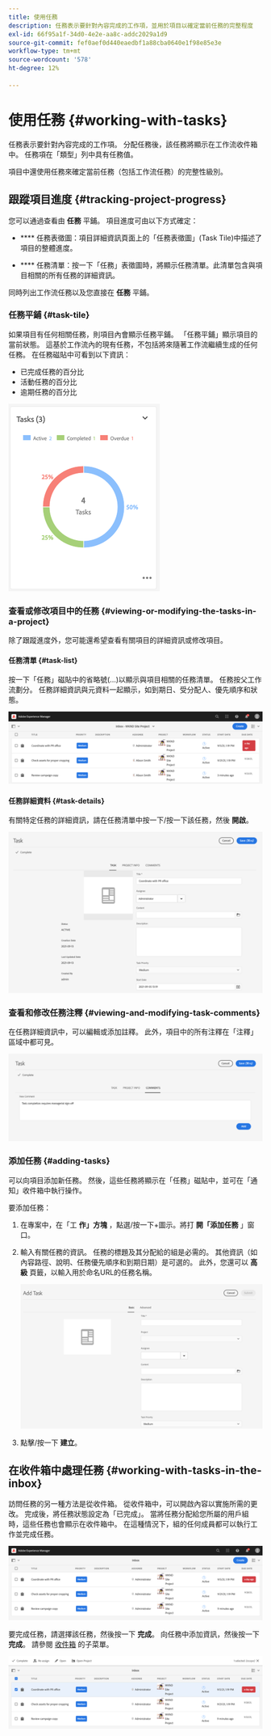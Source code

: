 ```yaml
---
title: 使用任務
description: 任務表示要針對內容完成的工作項，並用於項目以確定當前任務的完整程度
exl-id: 66f95a1f-34d0-4e2e-aa8c-addc2029a1d9
source-git-commit: fef0aef0d440eaedbf1a88cba0640e1f98e85e3e
workflow-type: tm+mt
source-wordcount: '578'
ht-degree: 12%

---
```


# 使用任務 {#working-with-tasks}

任務表示要針對內容完成的工作項。 分配任務後，該任務將顯示在工作流收件箱中。 任務項在「類型」列中具有任務值。

項目中還使用任務來確定當前任務（包括工作流任務）的完整性級別。

## 跟蹤項目進度 {#tracking-project-progress}

您可以通過查看由 **任務** 平鋪。 項目進度可由以下方式確定：

* **** 任務表徵圖：項目詳細資訊頁面上的「任務表徵圖」(Task Tile)中描述了項目的整體進度。

* **** 任務清單：按一下「任務」表徵圖時，將顯示任務清單。此清單包含與項目相關的所有任務的詳細資訊。

同時列出工作流任務以及您直接在 **任務** 平鋪。

### 任務平鋪 {#task-tile}

如果項目有任何相關任務，則項目內會顯示任務平鋪。 「任務平鋪」顯示項目的當前狀態。 這基於工作流內的現有任務，不包括將來隨著工作流繼續生成的任何任務。 在任務磁貼中可看到以下資訊：

* 已完成任務的百分比
* 活動任務的百分比
* 逾期任務的百分比

![任務平鋪](/help/sites-cloud/authoring/assets/projects-tasks-breakdown.png)

### 查看或修改項目中的任務 {#viewing-or-modifying-the-tasks-in-a-project}

除了跟蹤進度外，您可能還希望查看有關項目的詳細資訊或修改項目。

#### 任務清單 {#task-list}

按一下「任務」磁貼中的省略號(...)以顯示與項目相關的任務清單。 任務按父工作流劃分。 任務詳細資訊與元資料一起顯示，如到期日、受分配人、優先順序和狀態。

![任務清單](/help/sites-cloud/authoring/assets/projects-task-list.png)

#### 任務詳細資料 {#task-details}

有關特定任務的詳細資訊，請在任務清單中按一下/按一下該任務，然後 **開啟**。

![任務詳細資訊](/help/sites-cloud/authoring/assets/projects-task-details.png)

### 查看和修改任務注釋 {#viewing-and-modifying-task-comments}

在任務詳細資訊中，可以編輯或添加註釋。 此外，項目中的所有注釋在「注釋」區域中都可見。

![對任務的注釋](/help/sites-cloud/authoring/assets/projects-tasks-comments.png)

### 添加任務 {#adding-tasks}

可以向項目添加新任務。 然後，這些任務將顯示在「任務」磁貼中，並可在「通知」收件箱中執行操作。

要添加任務：

1. 在專案中，在「工 **作」方塊** ，點選/按一下+圖示。將打 **開「添加任務** 」窗口。
1. 輸入有關任務的資訊。 任務的標題及其分配給的組是必需的。 其他資訊（如內容路徑、說明、任務優先順序和到期日期）是可選的。 此外，您還可以 **高級** 頁籤，以輸入用於命名URL的任務名稱。

   ![添加任務](/help/sites-cloud/authoring/assets/projects-add-task.png)

1. 點擊/按一下 **建立**。

## 在收件箱中處理任務 {#working-with-tasks-in-the-inbox}

訪問任務的另一種方法是從收件箱。 從收件箱中，可以開啟內容以實施所需的更改。 完成後，將任務狀態設定為「已完成」。 當將任務分配給您所屬的用戶組時，這些任務也會顯示在收件箱中。 在這種情況下，組的任何成員都可以執行工作並完成任務。

![收件箱中的任務](/help/sites-cloud/authoring/assets/projects-task-inbox.png)

要完成任務，請選擇該任務，然後按一下 **完成**。 向任務中添加資訊，然後按一下 **完成**。 請參閱 [收件箱](/help/sites-cloud/authoring/getting-started/inbox.md) 的子菜單。

![任務通知](/help/sites-cloud/authoring/assets/projects-task-notifications.png)
